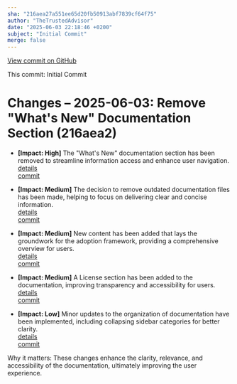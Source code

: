 ```yaml
---
sha: "216aea27a551ee65d20fb50913abf7839cf64f75"
author: "TheTrustedAdvisor"
date: "2025-06-03 22:18:46 +0200"
subject: "Initial Commit"
merge: false
---
```


[View commit on GitHub](https://github.com/TheTrustedAdvisor/FabricAdoptionFramework/commit/216aea27a551ee65d20fb50913abf7839cf64f75)

This commit: Initial Commit

# Changes – 2025-06-03: Remove "What's New" Documentation Section (216aea2)

- **[Impact: High]** The "What's New" documentation section has been removed to streamline information access and enhance user navigation.  
   [details](/docs/about/changes/2025-06-03-5a7d4f72ccbbd73c700b77c1b485216d1e29c0ea.md)  
   [commit](https://github.com/TheTrustedAdvisor/FabricAdoptionFramework/commit/216aea27a551ee65d20fb50913abf7839cf64f75)

- **[Impact: Medium]** The decision to remove outdated documentation files has been made, helping to focus on delivering clear and concise information.  
   [details](/docs/about/changes/2025-07-20-3948fa7bc9ab671af8690e6527e831adebbec1dc.md)  
   [commit](https://github.com/TheTrustedAdvisor/FabricAdoptionFramework/commit/216aea27a551ee65d20fb50913abf7839cf64f75)

- **[Impact: Medium]** New content has been added that lays the groundwork for the adoption framework, providing a comprehensive overview for users.  
   [details](/docs/about/changes/2025-07-20-21d18ea99b20ea417847b8f13538bf12ad8d7505.md)  
   [commit](https://github.com/TheTrustedAdvisor/FabricAdoptionFramework/commit/216aea27a551ee65d20fb50913abf7839cf64f75)

- **[Impact: Medium]** A License section has been added to the documentation, improving transparency and accessibility for users.  
   [details](/docs/about/changes/2025-08-08-2fcc4ca958e093e082d40a93ab14ba804b31822d.md)  
   [commit](https://github.com/TheTrustedAdvisor/FabricAdoptionFramework/commit/216aea27a551ee65d20fb50913abf7839cf64f75)

- **[Impact: Low]** Minor updates to the organization of documentation have been implemented, including collapsing sidebar categories for better clarity.  
   [details](/docs/about/changes/2025-08-07-428a3d2df5e70d8c5e77d1111e8edbf72439302d.md)  
   [commit](https://github.com/TheTrustedAdvisor/FabricAdoptionFramework/commit/216aea27a551ee65d20fb50913abf7839cf64f75)

Why it matters: These changes enhance the clarity, relevance, and accessibility of the documentation, ultimately improving the user experience.
